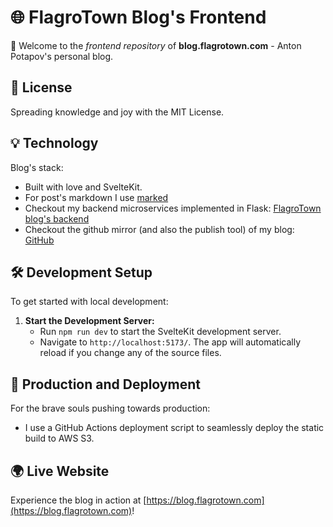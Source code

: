 # 🌐 FlagroTown Blog's Frontend

🚀 Welcome to the _frontend repository_ of **blog.flagrotown.com** - Anton Potapov's personal blog.

## 📜 License

Spreading knowledge and joy with the MIT License.

## 💡 Technology

Blog's stack:

- Built with love and SvelteKit.
- For post's markdown I use [marked](https://www.npmjs.com/package/marked)
- Checkout my backend microservices implemented in Flask: [FlagroTown blog's backend](https://github.com/Flagro/flagrotown-blog-backend)
- Checkout the github mirror (and also the publish tool) of my blog: [GitHub](https://github.com/Flagro/flagrotown-blog)

## 🛠️ Development Setup

To get started with local development:

1. **Start the Development Server:**
   - Run `npm run dev` to start the SvelteKit development server.
   - Navigate to `http://localhost:5173/`. The app will automatically reload if you change any of the source files.

## 🌟 Production and Deployment

For the brave souls pushing towards production:

- I use a GitHub Actions deployment script to seamlessly deploy the static build to AWS S3.

## 🌍 Live Website

Experience the blog in action at [https://blog.flagrotown.com](https://blog.flagrotown.com)!
